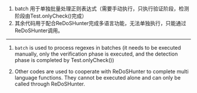 1. batch 用于单独批量处理正则表达式（需要手动执行，只执行验证阶段，检测阶段由Test.onlyCheck()完成）
2. 其余代码用于配合ReDoSHunter完成多语言功能，无法单独执行，只能通过ReDoSHunter调用。

---
1. `batch` is used to process regexes in batches (it needs to be executed manually, only the verification phase is executed, and the detection phase is completed by Test.onlyCheck())

2. Other codes are used to cooperate with ReDoSHunter to complete multi language functions. They cannot be executed alone and can only be called through ReDoSHunter.